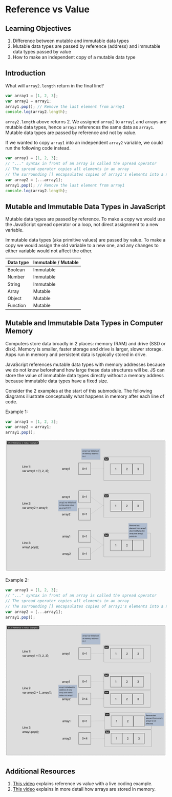 # Reference vs Value

## Learning Objectives

1. Difference between mutable and immutable data types
2. Mutable data types are passed by reference (address) and immutable data types passed by value
3. How to make an independent copy of a mutable data type

## Introduction

What will `array2.length` return in the final line?

```javascript
var array1 = [1, 2, 3];
var array2 = array1;
array1.pop(); // Remove the last element from array1
console.log(array2.length);
```

`array2.length` above returns 2. We assigned `array2` to `array1` and arrays are mutable data types, hence `array2` references the same data as `array1`. Mutable data types are passed by reference and not by value.

If we wanted to copy `array1` into an independent `array2` variable, we could run the following code instead.

```javascript
var array1 = [1, 2, 3];
// "..." syntax in front of an array is called the spread operator
// The spread operator copies all elements in an array
// The surrounding [] encapsulates copies of array1's elements into a new array
var array2 = [...array1];
array1.pop(); // Remove the last element from array1
console.log(array2.length);
```

## Mutable and Immutable Data Types in JavaScript

Mutable data types are passed by reference. To make a copy we would use the JavaScript spread operator or a loop, not direct assignment to a new variable.

Immutable data types (aka primitive values) are passed by value. To make a copy we would assign the old variable to a new one, and any changes to either variable would not affect the other.

| Data type | Immutable / Mutable |
| --------- | ------------------- |
| Boolean   | Immutable           |
| Number    | Immutable           |
| String    | Immutable           |
| Array     | Mutable             |
| Object    | Mutable             |
| Function  | Mutable             |

## Mutable and Immutable Data Types in Computer Memory

Computers store data broadly in 2 places: memory (RAM) and drive (SSD or disk). Memory is smaller, faster storage and drive is larger, slower storage. Apps run in memory and persistent data is typically stored in drive.

JavaScript references mutable data types with memory addresses because we do not know beforehand how large these data structures will be. JS can store the value of immutable data types directly without a memory address because immutable data types have a fixed size.

Consider the 2 examples at the start of this submodule. The following diagrams illustrate conceptually what happens in memory after each line of code.

Example 1:

```javascript
var array1 = [1, 2, 3];
var array2 = array1;
array1.pop();
```

![array2 references the same data structure as array1](<../assets/Ref vs Value Example 1.png>)

Example 2:

```javascript
var array1 = [1, 2, 3];
// "..." syntax in front of an array is called the spread operator
// The spread operator copies all elements in an array
// The surrounding [] encapsulates copies of array1's elements into a new array
var array2 = [...array1];
array1.pop();
```

![array2 references a data structure independent from array1](<../assets/Ref vs Value Example 2.png>)

## Additional Resources

1. [This video](https://youtu.be/-hBJz2PPIVE) explains reference vs value with a live coding example.
2. [This video](https://youtu.be/fVVrfJM4JeY) explains in more detail how arrays are stored in memory.
